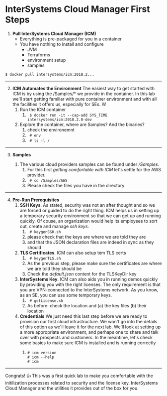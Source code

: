 # InterSystems Cloud Manager First Steps

1. **Pull InterSystems Cloud Manager (ICM)**
    * Everything is pre-packaged for you in a container
    * You have nothing to install and configure
        * JVM
        * Terraforms
        * environment setup
        * samples
```
$ docker pull intersystems/icm:2018.2...
```
---

2. **ICM Automates the Environment**
The easiest way to get started with ICM is by using the /Samples/* we provide in the container. In this lab we'll start getting familiar with pure container environment and with all the facilities it offers us, especially for SEs. W
    1. Run the ICM container 
        1. ``` $ docker run -it --cap-add SYS_TIME intersystems/icm:2018.2.0-dev```
    3. Explore the container, where are Samples? And the binaries?
        1. check the environemnt
        2. ``` # env```
        3. ``` # ls -l /```
---

3. **Samples**

    1. The various cloud providers samples can be found under */Samples*.
        1. For this first *getting comfortable with ICM* let's settle for the AWS provider.
        2. ``` # cd /Samples/AWS```
        3. Please check the files you have in the directory

---

4. **Pre-Run Prerequisites**
    1. **SSH Keys**. As stated, security was not an after thought and so we are forced or guided to do the right thing. ICM helps us in setting up a temporary security environment so that we can get up and running quickly. Of couse, an organization would help its employees to sort out, create and manage *ssh keys*.
        1. ``` # keygenSSH.sh```
        2. please check that the keys are where we are told they are
        3. and that the JSON declaration files are indeed in sync as they should
    2. **TLS Certificates**. ICM can also setup tem TLS certs
        1. ``` # keygenTLS.sh```
        2. As the previous step, please make sure the certificates are where we are told they should be
        3. Check the *default.json* content for the TLSKeyDir key 
    3. **InterSystems Key**. ICM can also aids you in running demos quickly by providing you with the right licenses. The only requirement is that you are VPN-connected to the InterSystems network. As you know, as an SE, you can use some temporary keys.
        1. ``` # getLicense.sh```
        2. As before: check the location and (a) the key files (b) their location
    4. **Credentials** We just need this last step before we are ready to provision our first cloud infrastructure. We won't go into the details of this option as we'll leave it for the next lab. We'll look at setting up a more appropriate environment, and perhaps one to share and talk over with prospects and customers. In the meantime, let's check some basics to make sure ICM is installed and is running correctly
        1.  ``` 
            # icm version
            # icm --help
            # icm
            ```

---

Congrats! :+1: This was a first quick lab to make you comfortable with the initilization processes related to security and the license key. InterSystems Cloud Manager and the utilities it provides out of the box for you. 